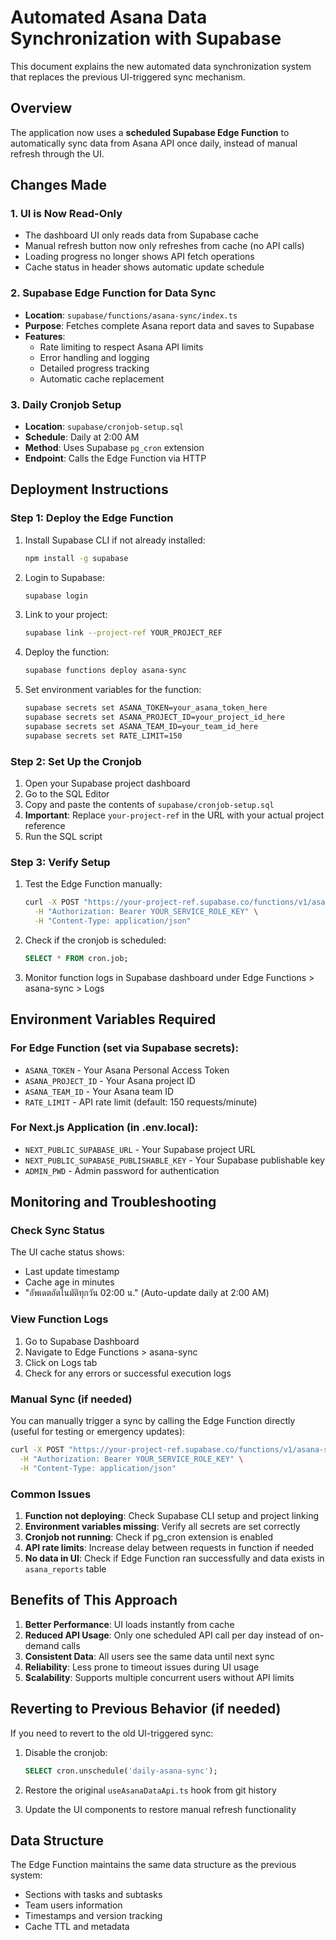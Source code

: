 # Automated Asana Data Synchronization with Supabase

This document explains the new automated data synchronization system that replaces the previous UI-triggered sync mechanism.

## Overview

The application now uses a **scheduled Supabase Edge Function** to automatically sync data from Asana API once daily, instead of manual refresh through the UI.

## Changes Made

### 1. UI is Now Read-Only
- The dashboard UI only reads data from Supabase cache
- Manual refresh button now only refreshes from cache (no API calls)
- Loading progress no longer shows API fetch operations
- Cache status in header shows automatic update schedule

### 2. Supabase Edge Function for Data Sync
- **Location**: `supabase/functions/asana-sync/index.ts`
- **Purpose**: Fetches complete Asana report data and saves to Supabase
- **Features**:
  - Rate limiting to respect Asana API limits
  - Error handling and logging
  - Detailed progress tracking
  - Automatic cache replacement

### 3. Daily Cronjob Setup
- **Location**: `supabase/cronjob-setup.sql`
- **Schedule**: Daily at 2:00 AM
- **Method**: Uses Supabase `pg_cron` extension
- **Endpoint**: Calls the Edge Function via HTTP

## Deployment Instructions

### Step 1: Deploy the Edge Function

1. Install Supabase CLI if not already installed:
   ```bash
   npm install -g supabase
   ```

2. Login to Supabase:
   ```bash
   supabase login
   ```

3. Link to your project:
   ```bash
   supabase link --project-ref YOUR_PROJECT_REF
   ```

4. Deploy the function:
   ```bash
   supabase functions deploy asana-sync
   ```

5. Set environment variables for the function:
   ```bash
   supabase secrets set ASANA_TOKEN=your_asana_token_here
   supabase secrets set ASANA_PROJECT_ID=your_project_id_here
   supabase secrets set ASANA_TEAM_ID=your_team_id_here
   supabase secrets set RATE_LIMIT=150
   ```

### Step 2: Set Up the Cronjob

1. Open your Supabase project dashboard
2. Go to the SQL Editor
3. Copy and paste the contents of `supabase/cronjob-setup.sql`
4. **Important**: Replace `your-project-ref` in the URL with your actual project reference
5. Run the SQL script

### Step 3: Verify Setup

1. Test the Edge Function manually:
   ```bash
   curl -X POST "https://your-project-ref.supabase.co/functions/v1/asana-sync" \
     -H "Authorization: Bearer YOUR_SERVICE_ROLE_KEY" \
     -H "Content-Type: application/json"
   ```

2. Check if the cronjob is scheduled:
   ```sql
   SELECT * FROM cron.job;
   ```

3. Monitor function logs in Supabase dashboard under Edge Functions > asana-sync > Logs

## Environment Variables Required

### For Edge Function (set via Supabase secrets):
- `ASANA_TOKEN` - Your Asana Personal Access Token
- `ASANA_PROJECT_ID` - Your Asana project ID  
- `ASANA_TEAM_ID` - Your Asana team ID
- `RATE_LIMIT` - API rate limit (default: 150 requests/minute)

### For Next.js Application (in .env.local):
- `NEXT_PUBLIC_SUPABASE_URL` - Your Supabase project URL
- `NEXT_PUBLIC_SUPABASE_PUBLISHABLE_KEY` - Your Supabase publishable key
- `ADMIN_PWD` - Admin password for authentication

## Monitoring and Troubleshooting

### Check Sync Status
The UI cache status shows:
- Last update timestamp
- Cache age in minutes  
- "อัพเดตอัตโนมัติทุกวัน 02:00 น." (Auto-update daily at 2:00 AM)

### View Function Logs
1. Go to Supabase Dashboard
2. Navigate to Edge Functions > asana-sync
3. Click on Logs tab
4. Check for any errors or successful execution logs

### Manual Sync (if needed)
You can manually trigger a sync by calling the Edge Function directly (useful for testing or emergency updates):

```bash
curl -X POST "https://your-project-ref.supabase.co/functions/v1/asana-sync" \
  -H "Authorization: Bearer YOUR_SERVICE_ROLE_KEY" \
  -H "Content-Type: application/json"
```

### Common Issues

1. **Function not deploying**: Check Supabase CLI setup and project linking
2. **Environment variables missing**: Verify all secrets are set correctly
3. **Cronjob not running**: Check if pg_cron extension is enabled
4. **API rate limits**: Increase delay between requests in function if needed
5. **No data in UI**: Check if Edge Function ran successfully and data exists in `asana_reports` table

## Benefits of This Approach

1. **Better Performance**: UI loads instantly from cache
2. **Reduced API Usage**: Only one scheduled API call per day instead of on-demand calls
3. **Consistent Data**: All users see the same data until next sync
4. **Reliability**: Less prone to timeout issues during UI usage
5. **Scalability**: Supports multiple concurrent users without API limits

## Reverting to Previous Behavior (if needed)

If you need to revert to the old UI-triggered sync:

1. Disable the cronjob:
   ```sql
   SELECT cron.unschedule('daily-asana-sync');
   ```

2. Restore the original `useAsanaDataApi.ts` hook from git history

3. Update the UI components to restore manual refresh functionality

## Data Structure

The Edge Function maintains the same data structure as the previous system:
- Sections with tasks and subtasks
- Team users information
- Timestamps and version tracking
- Cache TTL and metadata